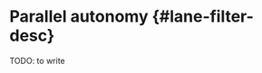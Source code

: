 # Parallel autonomy {#lane-filter-desc}

<!-- Do not use #lane_filter, that's the package -->

TODO: to write
